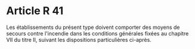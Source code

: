# Article R 41

Les établissements du présent type doivent comporter des moyens de secours contre l'incendie dans les conditions générales fixées au chapitre VII du titre II, suivant les dispositions particulières ci-après.
